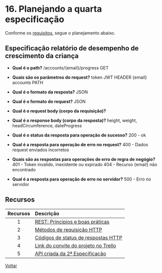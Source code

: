 # 16. Planejando a quarta especificação

Conforme os [requisitos](requirements.md), segue o planejamento abaixo.

## Especificação relatório de desempenho de crescimento da criança

- **Qual é o path?**
  /accounts/{email}/progress GET
- **Quais são os parâmetros do request?**
  token JWT HEADER
  {email} accounts PATH
- **Qual é o formato da resposta?**
  JSON
- **Qual é  o formato do request?**
  JSON
- **Qual é o request body (corpo da requisição)?**
  
- **Qual é o response body (corpo da resposta)?**
   height, weight, headCircumference, dateProgress
- **Qual é o status da resposta para operação de sucesso?**
  200 - ok
- **Qual é a resposta para operação de erro no request?**
  400 -  Dados request enviados incorretos
- **Quais são as respostas para operações de erro de regra de negógio?**
  401 - Token invalido, inexistente ou expirado
  404 - Recurso {email} não encontrado
- **Qual é a resposta para operação de erro no servidor?**
  500 - Erro no servidor

## Recursos

| Recursos | Descrição |
| :---: | :--- |
|1| [REST: Princípios e boas práticas](https://blog.caelum.com.br/rest-principios-e-boas-praticas/)|
|2|[Métodos de requisição HTTP](https://developer.mozilla.org/pt-BR/docs/Web/HTTP/Methods)|
|3|[Códigos de status de respostas HTTP](https://developer.mozilla.org/pt-BR/docs/Web/HTTP/Status)
|4|[Link do convite do projeto no Trello](https://trello.com/invite/b/4eTU8iBJ/5ff76a13305f4b06d39fcf4e9c8b7bac/aprenda-a-criar-especifica%C3%A7%C3%B5es-de-apis-com-swagger-e-openap)
|5|[API criada da 2ª Especificação](../project-children-progress/especificacao_relatorio_crescimento.yml)|

[Voltar](../README.md)
